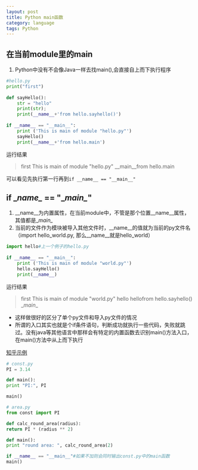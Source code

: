```yaml
---
layout: post
title: Python main函数
category: language
tags: Python
---
```


## 在当前module里的main
1. Python中没有不会像Java一样去找main(),会直接自上而下执行程序

```python
#hello.py
print("first")
 
def sayHello():
    str = "hello"
    print(str);
    print(__name__+'from hello.sayhello()')
 
if __name__ == "__main__":
    print ('This is main of module "hello.py"')
    sayHello()
    print(__name__+'from hello.main')
```

运行结果
> first
This is main of module "hello.py"
__main__from hello.main

可以看见先执行第一行再到`if __name__ == "__main__"`

## if \__name\__ == "\__main\__"
1. \__name\__为内置属性，在当前module中，不管是那个位置\__name\__属性，其值都是\__main\__
2. 当前的文件作为模块被导入其他文件时，\__name\__的值就为当前的py文件名（import hello_world.py, 那么\__name\__就是hello_world）

```python
import hello#上一个例子的hello.py
 
if __name__ == "__main__":
    print ('This is main of module "world.py"')
    hello.sayHello()
    print(__name__)
```

运行结果

> first
This is main of module "world.py"
hello
hellofrom hello.sayhello()
\__main__


-  这样做很好的区分了单个py文件和导入py文件的情况
- 所谓的入口其实也就是个if条件语句，判断成功就执行一些代码，失败就跳过。没有java等其他语言中那样会有特定的内置函数去识别main()方法入口，在main()方法中从上而下执行

[知乎示例](https://www.zhihu.com/question/49136398)

```python
# const.py
PI = 3.14

def main():
print "PI:", PI

main()

# area.py
from const import PI

def calc_round_area(radius):
return PI * (radius ** 2)

def main():
print "round area: ", calc_round_area(2)

if __name__ == "__main__"#如果不加则会同时输出const.py中的main函数
main()	
```

